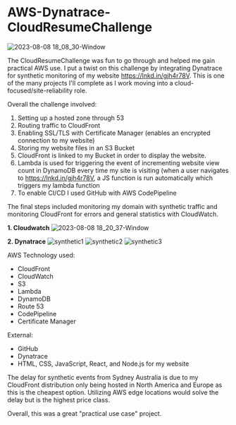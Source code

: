 # AWS-Dynatrace-CloudResumeChallenge

![2023-08-08 18_08_30-Window](https://github.com/SchmaltzVisuals/AWS-Dynatrace-CloudResumeChallenge/assets/38481385/d83da08f-7568-41c5-ba2a-8540a6c9cdee)

The CloudResumeChallenge was fun to go through and helped me gain practical AWS use. I put a twist on this challenge by integrating Dynatrace for synthetic monitoring of my website https://lnkd.in/gjh4r78V. This is one of the many projects I'll complete as I work moving into a cloud-focused/site-reliability role.

Overall the challenge involved:
1. Setting up a hosted zone through 53
2. Routing traffic to CloudFront
3. Enabling SSL/TLS with Certificate Manager (enables an encrypted connection to my website)
4. Storing my website files in an S3 Bucket
5. CloudFront is linked to my Bucket in order to display the website.
6. Lambda is used for triggering the event of incrementing website view count in DynamoDB every time my site is visiting (when a user navigates to https://lnkd.in/gjh4r78V, a JS function is run automatically which triggers my lambda function
7. To enable CI/CD I used GitHub with AWS CodePipeline

The final steps included monitoring my domain with synthetic traffic and monitoring CloudFront for errors and general statistics with CloudWatch.

**1. Cloudwatch**
![2023-08-08 18_20_37-Window](https://github.com/SchmaltzVisuals/AWS-Dynatrace-CloudResumeChallenge/assets/38481385/876e8158-10df-4757-a713-8c8c0b75aabd)

**2. Dynatrace**
![synthetic1](https://github.com/SchmaltzVisuals/AWS-Dynatrace-CloudResumeChallenge/assets/38481385/c900975b-7b4e-45b8-b15b-e2bf52ab238c)
![synthetic2](https://github.com/SchmaltzVisuals/AWS-Dynatrace-CloudResumeChallenge/assets/38481385/91abaa90-4f69-4b10-8b61-368bf063ba7b)
![synthetic3](https://github.com/SchmaltzVisuals/AWS-Dynatrace-CloudResumeChallenge/assets/38481385/0b1e1032-95b5-4d4b-ba7d-a0c32cc5a765)


AWS Technology used:
- CloudFront
- CloudWatch
- S3
- Lambda
- DynamoDB
- Route 53
- CodePipeline
- Certificate Manager

External:
- GitHub
- Dynatrace
- HTML, CSS, JavaScript, React, and Node.js for my website

The delay for synthetic events from Sydney Australia is due to my CloudFront distribution only being hosted in North America and Europe as this is the cheapest option. Utilizing AWS edge locations would solve the delay but is the highest price class.

Overall, this was a great "practical use case" project.
